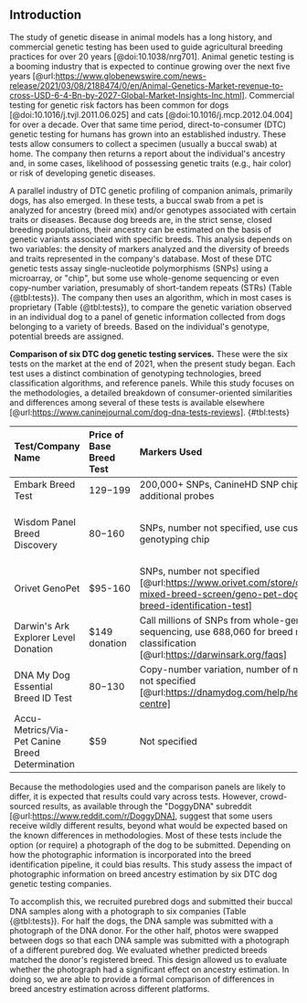 ## Introduction

The study of genetic disease in animal models has a long history, and commercial genetic testing has been used to guide agricultural breeding practices for over 20 years [@doi:10.1038/nrg701].
Animal genetic testing is a booming industry that is expected to continue growing over the next five years [@url:https://www.globenewswire.com/news-release/2021/03/08/2188474/0/en/Animal-Genetics-Market-revenue-to-cross-USD-6-4-Bn-by-2027-Global-Market-Insights-Inc.html].
Commercial testing for genetic risk factors has been common for dogs [@doi:10.1016/j.tvjl.2011.06.025] and cats [@doi:10.1016/j.mcp.2012.04.004] for over a decade.
Over that same time period, direct-to-consumer (DTC) genetic testing for humans has grown into an established industry.
These tests allow consumers to collect a specimen (usually a buccal swab) at home.
The company then returns a report about the individual's ancestry and, in some cases, likelihood of possessing genetic traits (e.g., hair color) or risk of developing genetic diseases.

A parallel industry of DTC genetic profiling of companion animals, primarily dogs, has also emerged.
In these tests, a buccal swab from a pet is analyzed for ancestry (breed mix) and/or genotypes associated with certain traits or diseases.
Because dog breeds are, in the strict sense, closed breeding populations, their ancestry can be estimated on the basis of genetic variants associated with specific breeds.
This analysis depends on two variables: the density of markers analyzed and the diversity of breeds and traits represented in the company's database.
Most of these DTC genetic tests assay single-nucleotide polymorphisms (SNPs) using a microarray, or "chip", but some use whole-genome sequencing or even copy-number variation, presumably of short-tandem repeats (STRs) (Table {@tbl:tests}).
The company then uses an algorithm, which in most cases is proprietary (Table {@tbl:tests}), to compare the genetic variation observed in an individual dog to a panel of genetic information collected from dogs belonging to a variety of breeds.
Based on the individual's genotype, potential breeds are assigned.

**Comparison of six DTC dog genetic testing services.**
These were the six tests on the market at the end of 2021, when the present study began.
Each test uses a distinct combination of genotyping technologies, breed classification algorithms, and reference panels.
While this study focuses on the methodologies, a detailed breakdown of consumer-oriented similarities and differences among several of these tests is available elsewhere [@url:https://www.caninejournal.com/dog-dna-tests-reviews].
{#tbl:tests}

| Test/Company Name                               | Price of Base Breed Test   | Markers Used                                                                                                                    | Reference Panel                                                                                                           | Ancestry Assignment Algorithm             |
|:------------------------------------------------|:---------------------------|:--------------------------------------------------------------------------------------------------------------------------------|:--------------------------------------------------------------------------------------------------------------------------|:------------------------------------------|
| Embark Breed Test                               | $129-$199                  | 200,000+ SNPs, CanineHD SNP chip with additional probes                                                                         | 350+ breeds                                                                                                               | Not specified                             |
| Wisdom Panel Breed Discovery                    | $80-$160                   | SNPs, number not specified, use custom genotyping chip                                                                          | 350+ breeds, 21,000+ samples [@url:https://www.wisdompanel.com/en-us/our-science; @url:https://www.wisdompanel.com/en-us] | BCSYS                                     |
| Orivet GenoPet                                  | $95-160                    | SNPs, number not specified [@url:https://www.orivet.com/store/canine-mixed-breed-screen/geno-pet-dog-breed-identification-test] | 320+ breeds [@url:https://www.orivet.com/store/breed-list]                                                                | Not specified                             |
| Darwin's Ark Explorer Level Donation            | $149 donation              | Call millions of SNPs from whole-genome sequencing, use 688,060 for breed mix classification [@url:https://darwinsark.org/faqs] | 101 breeds                                                                                                                | SupportMix [@doi:10.1186/1471-2156-13-49] |
| DNA My Dog Essential Breed ID Test              | $80-$130                   | Copy-number variation, number of markers not specified [@url:https://dnamydog.com/help/help-centre]                             | 350+ breeds                                                                                                               | Not specified                             |
| Accu-Metrics/Via-Pet Canine Breed Determination | $59                        | Not specified                                                                                                                   | 340 breeds [@url:https://www.via-pet.com/canine-testing/p/dog-breed-identification]                                       | Not specified                             |

Because the methodologies used and the comparison panels are likely to differ, it is expected that results could vary across tests.
However, crowd-sourced results, as available through the "DoggyDNA" subreddit [@url:https://www.reddit.com/r/DoggyDNA], suggest that some users receive wildly different results, beyond what would be expected based on the known differences in methodologies.
Most of these tests include the option (or require) a photograph of the dog to be submitted.
Depending on how the photographic information is incorporated into the breed identification pipeline, it could bias results.
This study assess the impact of photographic information on breed ancestry estimation by six DTC dog genetic testing companies.

To accomplish this, we recruited purebred dogs and submitted their buccal DNA samples along with a photograph to six companies (Table {@tbl:tests}).
For half the dogs, the DNA sample was submitted with a photograph of the DNA donor.
For the other half, photos were swapped between dogs so that each DNA sample was submitted with a photograph of a different purebred dog.
We evaluated whether predicted breeds matched the donor's registered breed.
This design allowed us to evaluate whether the photograph had a significant effect on ancestry estimation.
In doing so, we are able to provide a formal comparison of differences in breed ancestry estimation across different platforms.

